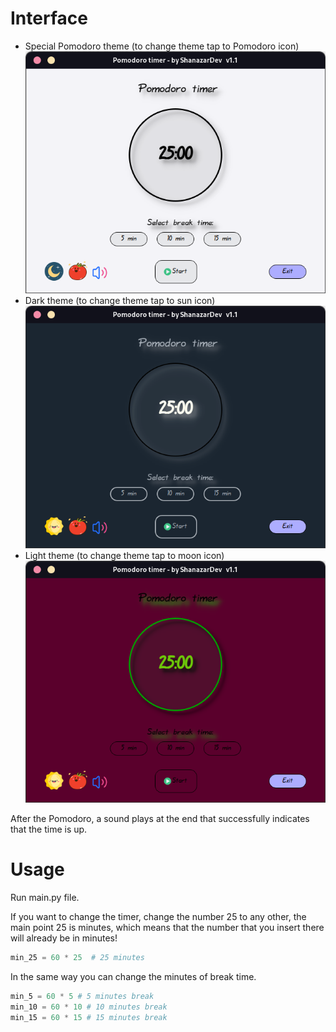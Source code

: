 
# Interface 
- Special Pomodoro theme (to change theme tap to Pomodoro icon)
![Pomodoro](/img/Light_theme.png)
- Dark theme (to change theme tap to sun icon)
![Pomodoro](/img/Dark_theme.png)
- Light theme (to change theme tap to moon icon)
![Pomodoro](/img/Pomodoro_theme.png)

After the Pomodoro, a sound plays at the end that successfully indicates that the time is up.



 # Usage
  
  Run main.py file. 
  
If you want to change the timer, change the number 25 to any other, the main point 25 is minutes, which means that the number that you insert there will already be in minutes!
  
```python
min_25 = 60 * 25  # 25 minutes 
```
In the same way you can change the minutes of break time.

```python
min_5 = 60 * 5 # 5 minutes break 
min_10 = 60 * 10 # 10 minutes break
min_15 = 60 * 15 # 15 minutes break
```
